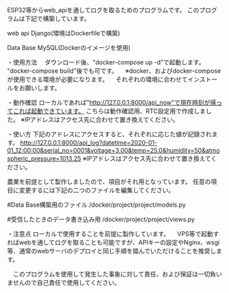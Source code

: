 
ESP32等からweb_apiを通してログを取るためのプログラムです。
このプログラムは下記で構築しています。

web api
  Django(環境はDockerfileで構築)
 
Data Base
  MySQL(Dockerのイメージを使用)
  
  
・使用方法
　ダウンロード後、"docker-compose up -d"で起動します。
  "docker-compose build"後でも可です。
　※docker、およびdocker-composeが使用できる環境が必要になります。
 　それぞれの環境に合わせてインストールをお願いします。
 
・動作確認
  ローカルであれば"http://127.0.0.1:8000/api_now"で現在時刻が帰ってこれば起動できています。
  こちらは動作確認用、RTC設定用で作成しました。
  ※IPアドレスはアクセス先に合わせて置き換えてください。
  
・使い方
  下記のアドレスにアクセスすると、それぞれに応じた値が記録されます。
  http://127.0.0.1:8000/api_log?datetime=2020-01-01_12:00:00&serial_no=0001&voltage=3.00&temp=25.0&humidity=50&atmospheric_pressure=1013.25
  ※IPアドレスはアクセス先に合わせて置き換えてください。
  
  農業を前提として製作しましたので、項目がそれ用となっています。
  任意の項目に変更するには下記の二つのファイルを編集してください。
  
  #Data Base構築用のファイル
  /docker/project/project/models.py
  
  #受信したときのデータ書き込み用
  /docker/project/project/views.py

・注意点
  ローカルで使用することを前提に製作しています。
　VPS等で起動すればwebを通してログを取ることも可能ですが、APIキーの設定やNginx、wsgi等、通常のwebサーバのデプロイと同じ手順を踏んでいただけることを推奨します。
 
　このプログラムを使用して発生した事象に対して責任、および保証は一切負いませんので自己責任で使用してください。
